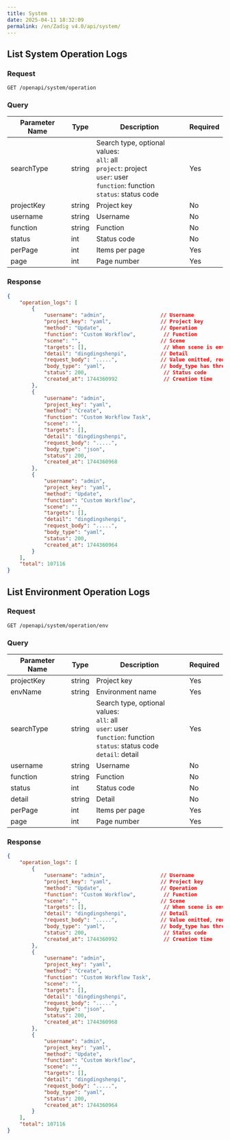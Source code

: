 ```yaml
---
title: System
date: 2025-04-11 18:32:09
permalink: /en/Zadig v4.0/api/system/
---
```


## List System Operation Logs

### Request

```
GET /openapi/system/operation
```

### Query

| Parameter Name | Type   | Description                                                                                                         | Required |
| -------------- | ------ | ------------------------------------------------------------------------------------------------------------------- | -------- |
| searchType     | string | Search type, optional values:<br>`all`: all<br>`project`: project<br>`user`: user<br>`function`: function<br>`status`: status code | Yes      |
| projectKey     | string | Project key                                                                                                        | No       |
| username       | string | Username                                                                                                          | No       |
| function       | string | Function                                                                                                          | No       |
| status         | int    | Status code                                                                                                       | No       |
| perPage        | int    | Items per page                                                                                                    | Yes      |
| page           | int    | Page number                                                                                                       | Yes      |

### Response

```json
{
    "operation_logs": [
        {
            "username": "admin",                  // Username
            "project_key": "yaml",                // Project key
            "method": "Update",                   // Operation
            "function": "Custom Workflow",         // Function
            "scene": "",                          // Scene
            "targets": [],                         // When scene is environment, targets is a list of environment names
            "detail": "dingdingshenpi",           // Detail
            "request_body": ".....",              // Value omitted, request_body type may be json or yaml
            "body_type": "yaml",                  // body_type has three values: "", "json", "yaml"; old data may be empty
            "status": 200,                         // Status code
            "created_at": 1744360992               // Creation time
        },
        {
            "username": "admin",
            "project_key": "yaml",
            "method": "Create",
            "function": "Custom Workflow Task",
            "scene": "",
            "targets": [],
            "detail": "dingdingshenpi",
            "request_body": ".....",
            "body_type": "json",
            "status": 200,
            "created_at": 1744360968
        },
        {
            "username": "admin",
            "project_key": "yaml",
            "method": "Update",
            "function": "Custom Workflow",
            "scene": "",
            "targets": [],
            "detail": "dingdingshenpi",
            "request_body": ".....",
            "body_type": "yaml",
            "status": 200,
            "created_at": 1744360964
        }
    ],
    "total": 107116
}
```

## List Environment Operation Logs

### Request

```
GET /openapi/system/operation/env
```

### Query

| Parameter Name | Type   | Description                                                                                                        | Required |
| -------------- | ------ | ------------------------------------------------------------------------------------------------------------------ | -------- |
| projectKey     | string | Project key                                                                                                        | Yes      |
| envName        | string | Environment name                                                                                                   | Yes      |
| searchType     | string | Search type, optional values:<br>`all`: all<br>`user`: user<br>`function`: function<br>`status`: status code<br>`detail`: detail | Yes      |
| username       | string | Username                                                                                                          | No       |
| function       | string | Function                                                                                                          | No       |
| status         | int    | Status code                                                                                                       | No       |
| detail         | string | Detail                                                                                                            | No       |
| perPage        | int    | Items per page                                                                                                    | Yes      |
| page           | int    | Page number                                                                                                       | Yes      |

### Response

```json
{
    "operation_logs": [
        {
            "username": "admin",                  // Username
            "project_key": "yaml",                // Project key
            "method": "Update",                   // Operation
            "function": "Custom Workflow",         // Function
            "scene": "",                          // Scene
            "targets": [],                         // When scene is environment, targets is a list of environment names
            "detail": "dingdingshenpi",           // Detail
            "request_body": ".....",              // Value omitted, request_body type may be json or yaml
            "body_type": "yaml",                  // body_type has three values: "", "json", "yaml"; old data may be empty
            "status": 200,                         // Status code
            "created_at": 1744360992               // Creation time
        },
        {
            "username": "admin",
            "project_key": "yaml",
            "method": "Create",
            "function": "Custom Workflow Task",
            "scene": "",
            "targets": [],
            "detail": "dingdingshenpi",
            "request_body": ".....",
            "body_type": "json",
            "status": 200,
            "created_at": 1744360968
        },
        {
            "username": "admin",
            "project_key": "yaml",
            "method": "Update",
            "function": "Custom Workflow",
            "scene": "",
            "targets": [],
            "detail": "dingdingshenpi",
            "request_body": ".....",
            "body_type": "yaml",
            "status": 200,
            "created_at": 1744360964
        }
    ],
    "total": 107116
}
```

